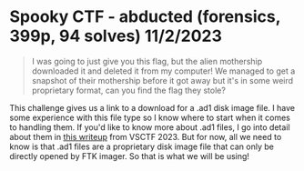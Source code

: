 # Spooky CTF - abducted (forensics, 399p, 94 solves) 11/2/2023

> I was going to just give you this flag, but the alien mothership downloaded it and deleted it from my computer!
> We managed to get a snapshot of their mothership before it got away but it's in some weird proprietary format, can you find the flag they stole?

This challenge gives us a link to a download for a .ad1 disk image file. I have some experience with this file type so I know where to start when it comes to handling them. If you'd like to know more about .ad1 files, I go into detail about them in [this writeup](https://github.com/heathbar019/Writeups/tree/main/2023-9-23-VSCTF/for_canguard#additional-notes-and-research) from VSCTF 2023. But for now, all we need to know is that .ad1 files are a proprietary disk image file that can only be directly opened by FTK imager. So that is what we will be using! 
